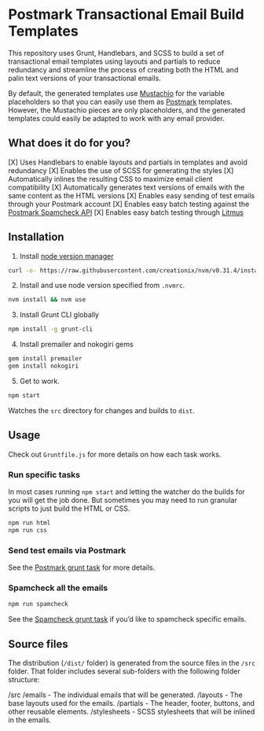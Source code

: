 # Postmark Transactional Email Build Templates

This repository uses Grunt, Handlebars, and SCSS to build a set of transactional email templates using layouts and partials to reduce redundancy and streamline the process of creating both the HTML and palin text versions of your transactional emails.

By default, the generated templates use [Mustachio](https://github.com/wildbit/mustachio) for the variable placeholders so that you can easily use them as [Postmark](https://postmarkapp.com) templates. However, the Mustachio pieces are only placeholders, and the generated templates could easily be adapted to work with any email provider.

## What does it do for you?

[X] Uses Handlebars to enable layouts and partials in templates and avoid redundancy
[X] Enables the use of SCSS for generating the styles
[X] Automatically inlines the resulting CSS to maximize email client compatibility
[X] Automatically generates text versions of emails with the same content as the HTML versions
[X] Enables easy sending of test emails through your Postmark account
[X] Enables easy batch testing against the [Postmark Spamcheck API](http://spamcheck.postmarkapp.com)
[X] Enables easy batch testing through [Litmus](http://litmus.com)

## Installation

1. Install [node version manager](https://github.com/creationix/nvm)
```bash
curl -o- https://raw.githubusercontent.com/creationix/nvm/v0.31.4/install.sh | bash
```


2. Install and use node version specified from `.nvmrc`.
```bash
nvm install && nvm use
```

3. Install Grunt CLI globally
```bash
npm install -g grunt-cli
```

4. Install premailer and nokogiri gems
```bash
gem install premailer
gem install nokogiri
```

5. Get to work.
```bash
npm start
```
Watches the `src` directory for changes and builds to `dist`. 

## Usage

Check out `Gruntfile.js` for more details on how each task works.

### Run specific tasks
In most cases running `npm start` and letting the watcher do the builds for you will get the job done. But sometimes you may need to run granular scripts to just build the HTML or CSS.

```bash
npm run html
npm run css
```

### Send test emails via Postmark
See the [Postmark grunt task](https://github.com/wildbit/postmark-build-templates/blob/master/Gruntfile.js#L194) for more details.

### Spamcheck all the emails
```bash
npm run spamcheck
```
See the [Spamcheck grunt task](https://github.com/wildbit/postmark-build-templates/blob/master/Gruntfile.js#L182) if you’d like to spamcheck specific emails.

## Source files

The distribution (`/dist/` folder) is generated from the source files in the `/src` folder. That folder includes several sub-folders with the following folder structure:

/src
  /emails - The individual emails that will be generated.
  /layouts - The base layouts used for the emails.
  /partials - The header, footer, buttons, and other reusable elements.
  /stylesheets - SCSS stylesheets that will be inlined in the emails.

